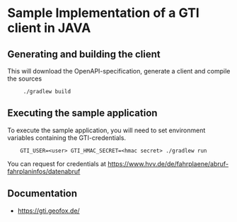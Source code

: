 # Sample Implementation of a GTI client in JAVA

## Generating and building the client 

This will download the OpenAPI-specification, generate a client and compile the sources
```
     ./gradlew build
```

## Executing the sample application
To execute the sample application, you will need to set environment variables containing the GTI-credentials.
```
    GTI_USER=<user> GTI_HMAC_SECRET=<hmac secret> ./gradlew run
```

You can request for credentials at https://www.hvv.de/de/fahrplaene/abruf-fahrplaninfos/datenabruf

## Documentation
* https://gti.geofox.de/

